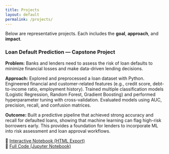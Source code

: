 ```yaml
---
title: Projects
layout: default
permalink: /projects/
---
```

<link rel="stylesheet" href="{{ '/public/css/poole.css' | relative_url }}">
<link rel="stylesheet" href="{{ '/public/css/hyde.css'  | relative_url }}">
<link rel="stylesheet" href="{{ '/public/css/syntax.css' | relative_url }}">
<link rel="stylesheet" href="{{ '/assets/css/custom.css' | relative_url }}">




Below are representative projects. Each includes the **goal**, **approach**, and **impact**.
<div class="card">
  <h3>Loan Default Prediction — Capstone Project</h3>
  <p><strong>Problem:</strong> Banks and lenders need to assess the risk of loan defaults to minimize financial losses and make data-driven lending decisions.</p>
  <p><strong>Approach:</strong> Explored and preprocessed a loan dataset with Python. Engineered financial and customer-related features (e.g., credit score, debt-to-income ratio, employment history). Trained multiple classification models (Logistic Regression, Random Forest, Gradient Boosting) and performed hyperparameter tuning with cross-validation. Evaluated models using AUC, precision, recall, and confusion matrices.</p>
  <p><strong>Outcome:</strong> Built a predictive pipeline that achieved strong accuracy and recall for defaulted loans, showing that machine learning can flag high-risk borrowers early. This provides a foundation for lenders to incorporate ML into risk assessment and loan approval workflows.</p>
  <p>
    🔗 <a href="{{ '/assets/Capstone_Project_Loan_Default_Prediction_Ricardo_Mirville.html' | relative_url }}" target="_blank">Interactive Notebook (HTML Export)</a><br>
    🔗 <a href="{{ '/assets/Capstone Project - Loan Default Prediction - Ricardo Mirville.ipynb' | relative_url }}" target="_blank">Full Code (Jupyter Notebook)</a>
  </p>
</div>
